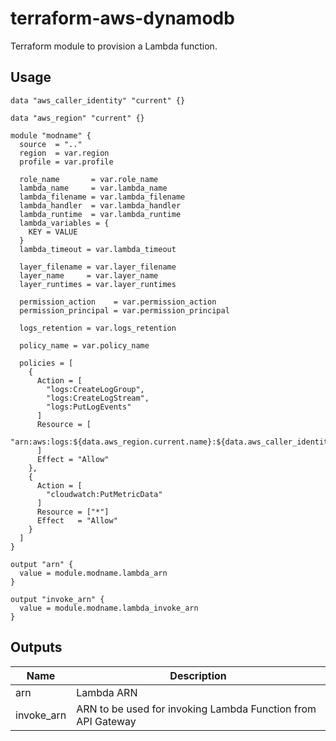
# terraform-aws-dynamodb

Terraform module to provision a Lambda function.

## Usage


```hcl
data "aws_caller_identity" "current" {}

data "aws_region" "current" {}

module "modname" {
  source  = ".."
  region  = var.region
  profile = var.profile

  role_name       = var.role_name
  lambda_name     = var.lambda_name
  lambda_filename = var.lambda_filename
  lambda_handler  = var.lambda_handler
  lambda_runtime  = var.lambda_runtime
  lambda_variables = {
    KEY = VALUE
  }
  lambda_timeout = var.lambda_timeout

  layer_filename = var.layer_filename
  layer_name     = var.layer_name
  layer_runtimes = var.layer_runtimes

  permission_action    = var.permission_action
  permission_principal = var.permission_principal

  logs_retention = var.logs_retention

  policy_name = var.policy_name

  policies = [
    {
      Action = [
        "logs:CreateLogGroup",
        "logs:CreateLogStream",
        "logs:PutLogEvents"
      ]
      Resource = [
        "arn:aws:logs:${data.aws_region.current.name}:${data.aws_caller_identity.current.account_id}:*"
      ]
      Effect = "Allow"
    },
    {
      Action = [
        "cloudwatch:PutMetricData"
      ]
      Resource = ["*"]
      Effect   = "Allow"
    }
  ]
}

output "arn" {
  value = module.modname.lambda_arn
}

output "invoke_arn" {
  value = module.modname.lambda_invoke_arn
}

```

## Outputs

| Name | Description |
|------|-------------|
| arn | Lambda ARN |
| invoke_arn | ARN to be used for invoking Lambda Function from API Gateway |
